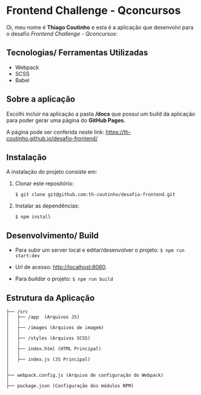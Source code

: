 # Frontend Challenge - Qconcursos

Oi, meu nome é **Thiago Coutinho** e esta é a aplicação que desenvolvi para o desafio *Frontend Challenge - Qconcursos*:

## Tecnologias/ Ferramentas Utilizadas

- Webpack
- SCSS
- Babel

## Sobre a aplicação

Escolhi incluir na aplicação a pasta **/docs** que possui um build da aplicação para poder gerar uma página do **GitHub Pages**.

A página pode ser conferida neste link: https://th-coutinho.github.io/desafio-frontend/

## Instalação

A instalação do projeto consiste em:

 1. Clonar este repositório:

	  `$ git clone git@github.com:th-coutinho/desafio-frontend.git`

 2. Instalar as dependências:

	 `$ npm install`


## Desenvolvimento/ Build

 - Para subir um server local e editar/desenvolver o projeto:  `$ npm run start:dev` 
  
  - Url de acesso: [http://localhost:8080](http://localhost:8080/).
  
  - Para *buildar* o projeto: `$ npm run build`
 
 
## Estrutura da Aplicação

```
├── /src
│   ├── /app  (Arquivos JS) 
│   │
│   ├── /images (Arquivos de imagem)
│   │
│   ├── /styles (Arquivos SCSS)
│   │ 
│   ├── index.html (HTML Principal)
│   │
│   ├── index.js (JS Principal)
│    
│   
├── webpack.config.js (Arquivo de configuração do Webpack)
│
├── package.json (Configuração dos módulos NPM)
```